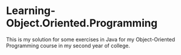 # Learning-Object.Oriented.Programming

This is my solution for some exercises in Java for my Object-Oriented Programming course in my second year of college.
